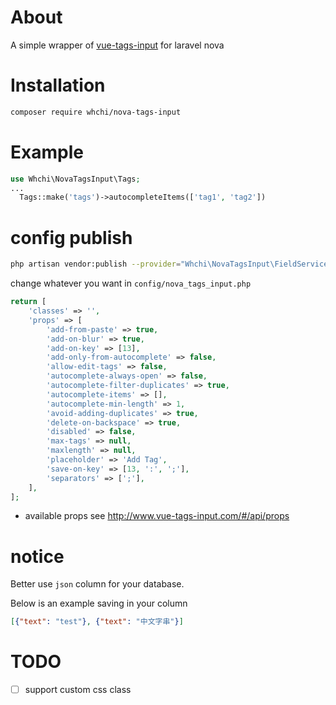 # About
A simple wrapper of [vue-tags-input](http://www.vue-tags-input.com) for laravel nova

# Installation
```sh
composer require whchi/nova-tags-input
```

# Example
```php
use Whchi\NovaTagsInput\Tags;
...
  Tags::make('tags')->autocompleteItems(['tag1', 'tag2'])
```
# config publish
```sh
php artisan vendor:publish --provider="Whchi\NovaTagsInput\FieldServiceProvider"
```
change whatever you want in `config/nova_tags_input.php`
```php
return [
    'classes' => '',
    'props' => [
        'add-from-paste' => true,
        'add-on-blur' => true,
        'add-on-key' => [13],
        'add-only-from-autocomplete' => false,
        'allow-edit-tags' => false,
        'autocomplete-always-open' => false,
        'autocomplete-filter-duplicates' => true,
        'autocomplete-items' => [],
        'autocomplete-min-length' => 1,
        'avoid-adding-duplicates' => true,
        'delete-on-backspace' => true,
        'disabled' => false,
        'max-tags' => null,
        'maxlength' => null,
        'placeholder' => 'Add Tag',
        'save-on-key' => [13, ':', ';'],
        'separators' => [';'],
    ],
];

```
* available props
see http://www.vue-tags-input.com/#/api/props

# notice
Better use `json` column for your database.

Below is an example saving in your column
```json
[{"text": "test"}, {"text": "中文字串"}]
```
# TODO
- [ ] support custom css class
